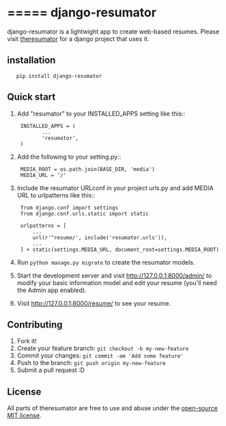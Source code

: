 =====
django-resumator
=====

django-resumator is a lightwight app to create web-based resumes. Please visit [theresumator](https://github.com/AmmsA/theresumator) for a django project that uses it. 

installation
-----------
    
       pip install django-resumator

Quick start
-----------

1. Add "resumator" to your INSTALLED_APPS setting like this::

        INSTALLED_APPS = (
               ...
               'resumator',
        )

2. Add the following to your setting.py::

        MEDIA_ROOT = os.path.join(BASE_DIR, 'media')
        MEDIA_URL = '/'

2. Include the resumator URLconf in your project urls.py and add MEDIA URL to urlpatterns like this::

        from django.conf import settings
        from django.conf.urls.static import static
    
        urlpatterns = [
            ...
            url(r'^resume/', include('resumator.urls')),
            ...
        ] + static(settings.MEDIA_URL, document_root=settings.MEDIA_ROOT)


3. Run `python manage.py migrate` to create the resumator models.

4. Start the development server and visit http://127.0.0.1:8000/admin/
   to modify your basic information model and edit your resume (you'll need the Admin app enabled).

5. Visit http://127.0.0.1:8000/resume/ to see your resume.


## Contributing

1. Fork it!
2. Create your feature branch: `git checkout -b my-new-feature`
3. Commit your changes: `git commit -am 'Add some feature'`
4. Push to the branch: `git push origin my-new-feature`
5. Submit a pull request :D

## License

All parts of theresumator are free to use and abuse under the [open-source MIT license](https://github.com/AmmsA/django-resumator/blob/master/LICENSE.md).
